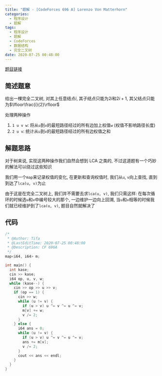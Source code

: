 ```yaml
---
title: "题解 - [CodeForces 696 A] Lorenzo Von Matterhorn"
categories:
  - 程序设计
  - 题解
tags:
  - 程序设计
  - 题解
  - CodeForces
  - 数据结构
  - 完全二叉树
date: 2020-07-25 00:48:00
---
```


[题目链接](https://codeforces.com/problemset/problem/696/A)

<!-- more -->

## 简述题意

给出一棵完全二叉树, 对其上任意结点$i$, 其子结点只能为$2i$和$2i+1$, 其父结点只能为$\lfloor\frac{i}{2}\rfloor$

处理两种操作

1. `1 u v w`: 将从`u`到`v`的最短路径经过的所有边加上权值`w` (权值不影响路径长度)
1. `2 u v`: 统计从`u`到`v`的最短路径经过的所有边权值之和

## 解题思路

对于树来说, 实现这两种操作我们自然会想到 LCA 之类的, 不过这道题有一个巧妙的解法可以绕过这些知识

我们用一个`map`来记录权值的变化, 在更新和查询权值时, 我们从`u`, `v`向上查找, 直到到达了`lca(u, v)`为止

由于这是在完全二叉树上, 我们并不需要去求`lca(u, v)`, 我们只需这样: 在每次循环的时候选`u`和`v`中编号较大的那个, 一边维护一边向上回溯, 当`u`和`v`相等的时候我们就已经维护到了`lca(u, v)`, 题目自然就解决了

## 代码

```cpp
/*
 * @Author: Tifa
 * @LastEditTime: 2020-07-25 00:48:00
 * @Description: CF 696A
 */
map<i64, i64> m;

int main() {
  int kase;
  cin >> kase;
  i64 op, u, v, w;
  while (kase--) {
    cin >> op >> u >> v;
    if (op == 1) {
      cin >> w;
      while (u != v) {
        if (u > v) u ^= v ^= u ^= v;
        m[v] += w;
        v /= 2;
      }
    } else {
      i64 ans = 0;
      while (u != v) {
        if (u > v) u ^= v ^= u ^= v;
        ans += m[v];
        v /= 2;
      }
      cout << ans << endl;
    }
  }
}
```

